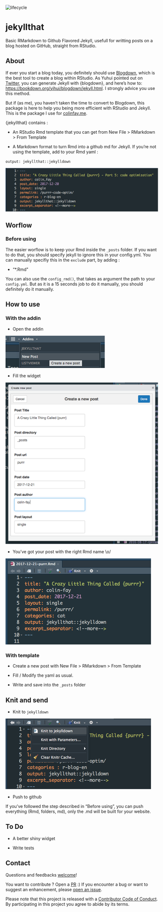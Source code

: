 
<!-- README.md is generated from README.Rmd. Please edit that file -->

![lifecycle](https://img.shields.io/badge/lifecycle-experimental-orange.svg)

# jekyllthat

Basic RMarkdown to Github Flavored Jekyll, usefull for writting posts on
a blog hosted on GitHub, straight from RStudio.

## About

If ever you start a blog today, you definitely should use
[Blogdown](https://github.com/rstudio/blogdown), which is the best tool
to create a blog within RStudio. As Yuhui pointed out on
[Twitter](https://twitter.com/xieyihui/status/944060574987677697), you
can generate Jekyll with {blogdown}, and here’s how to:
<https://bookdown.org/yihui/blogdown/jekyll.html>. I strongly advice you
use this method.

But if (as me), you haven’t taken the time to convert to Blogdown, this
package is here to help you being more efficient with RStudio and
Jekyll. This is the package I use for [colinfay.me](colinfay.me).

{jekyllthat} contains :

  - An RStudio Rmd template that you can get from New File \> RMarkdown
    \> From Template

  - A Markdown format to turn Rmd into a github md for Jekyll. If you’re
    not using the template, add to your Rmd yaml :

`output: jekyllthat::jekylldown`

![](yaml.png)

## Worflow

### Before using

The easier worflow is to keep your Rmd inside the `_posts` folder. If
you want to do that, you should specify jekyll to ignore this in your
config.yml. You can manually specifiy this in the `exclude` part, by
adding :

  - “\*.Rmd"

You can also use the `config_rmd()`, that takes as argument the path to
your `config.yml`. But as it is a 15 seconds job to do it manually, you
should definitely do it manually.

## How to use

### With the addin

  - Open the addin

![](addin.png)

  - Fill the widget

![](new_post_gadget.png)

  - You’ve got your post with the right Rmd name \\o/

![](new_post_addin.png)

### With template

  - Create a new post with New File \> RMarkdown \> From Template

  - Fill / Modify the yaml as usual.

  - Write and save into the `_posts` folder

## Knit and send

  - Knit to `jekylldown`

![](knit_to_jekyll.png)

  - Push to github

If you’ve followed the step described in “Before using”, you can push
everything (Rmd, folders, md), only the .md will be built for your
website.

## To Do

  - A better shiny widget

  - Write tests

## Contact

Questions and feedbacks [welcome](mailto:contact@colinfay.me)\!

You want to contribute ? Open a
[PR](https://github.com/ColinFay/jekyllthat/pulls) :) If you encounter a
bug or want to suggest an enhancement, please [open an
issue](https://github.com/ColinFay/jekyllthat/issues).

Please note that this project is released with a [Contributor Code of
Conduct](CONDUCT.md). By participating in this project you agree to
abide by its terms.
